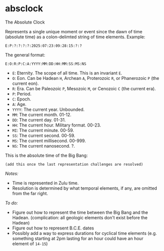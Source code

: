 # absclock
The Absolute Clock

Represents a single unique moment or event since the dawn of time (absolute time) as a colon-delimted string of time elements. Example:

`E:P:?:?:?:?:2025:07:23:09:28:15:?:?`

The general format:

`E:O:R:P:C:A:YYYY:MM:DD:HH:MM:SS:MS:NS`


* `E`: Eternity. The scope of all time. This is an invariant `E`.
* `O`: Eon. Can be Hadean `H`, Archean `A`, Proterozoic `R`, or Phanerozoic `P` (the current eon).
* `R`: Era. Can be Paleozoic `P`, Mesozoic `M`, or Cenozoic `C` (the current era).
* `P`: Period.
* `C`: Epoch.
* `A`: Age.
* `YYYY`: The current year. Unbounded.
* `MM`: The current month. 01-12.
* `DD`: The current day. 01-31.
* `HH`: The current hour. Military format. 00-23.
* `MI`: The current minute. 00-59.
* `SS`: The current second. 00-59.
* `MS`: The current millisecond. 00-999.
* `NS`: The current nanosecond. ?.

This is the absolute time of the Big Bang:

`(add this once the last representation challenges are resolved)`

_Notes:_
* Time is represented in Zulu time.
* Resolution is determined by what temporal elements, if any, are omitted from the far right.

_To do:_
* Figure out how to represent the time between the Big Bang and the Hadean. (complication: all geologic elements don't exist before the Hadean)
* Figure out how to represent B.C.E. dates
* Possibly add a way to express durations for cyclical time elements (e.g. something starting at 2pm lasting for an hour could have an hour element of `14-15`)
